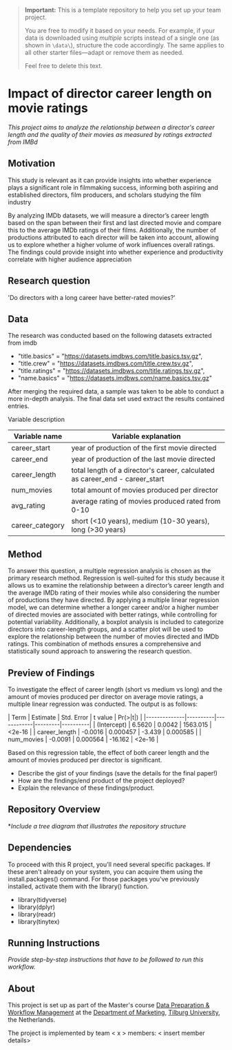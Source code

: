 > **Important:** This is a template repository to help you set up your team project.  
>  
> You are free to modify it based on your needs. For example, if your data is downloaded using *multiple* scripts instead of a single one (as shown in `\data\`), structure the code accordingly. The same applies to all other starter files—adapt or remove them as needed.  
>  
> Feel free to delete this text.


# Impact of director career length on movie ratings
*This project aims to analyze the relationship between a director's career length and the quality of their movies as measured by ratings extracted from IMBd* 

## Motivation

This study is relevant as it can provide insights into whether experience plays a significant role in filmmaking success, informing both aspiring and established directors, film producers, and scholars studying the film industry



By analyzing IMDb datasets, we will measure a director’s career length based on the span between their first and last directed movie and compare this to the average IMDb ratings of their films. Additionally, the number of productions attributed to each director will be taken into account, allowing us to explore whether a higher volume of work influences overall ratings. The findings could provide insight into whether experience and productivity correlate with higher audience appreciation

## Research question
'Do directors with a long career have better-rated movies?'

## Data
The research was conducted based on the following datasets extracted from imdb
-  "title.basics" = "https://datasets.imdbws.com/title.basics.tsv.gz",
-  "title.crew" = "https://datasets.imdbws.com/title.crew.tsv.gz",
-  "title.ratings" = "https://datasets.imdbws.com/title.ratings.tsv.gz",
-  "name.basics" = "https://datasets.imdbws.com/name.basics.tsv.gz"

After merging the required data, a sample was taken to be able to conduct a more in-depth analysis. The final data set used extract the results contained entries.

Variable description

| Variable name     | Variable explanation | 
|--------------|--------------------|
| career_start  | year of production of the first movie directed                 | 
| career_end | year of production of the last movie directed                 | 
| career_length  |   total length of a director's career, calculated as career_end - career_start               | 
| num_movies  |  total amount of movies produced per director  |
| avg_rating  |  average rating of movies produced rated from 0-10  |
| career_category |  short (<10 years), medium (10-30 years), long (>30 years) |

## Method

To answer this question, a multiple regression analysis is chosen as the primary research method. Regression is well-suited for this study because it allows us to examine the relationship between a director’s career length and the average IMDb rating of their movies while also considering the number of productions they have directed. By applying a multiple linear regression model, we can determine whether a longer career and/or a higher number of directed movies are associated with better ratings, while controlling for potential variability. Additionally, a boxplot analysis is included to categorize directors into career-length groups, and a scatter plot will be used to explore the relationship between the number of movies directed and IMDb ratings. This combination of methods ensures a comprehensive and statistically sound approach to answering the research question.


## Preview of Findings 
To investigate the effect of career length (short vs medium vs long) and the amount of movies produced per director on average movie ratings, a multiple linear regression was conducted. The output is as follows:

| Term | Estimate | Std. Error | t value | Pr(>|t|) | |--------------|----------|------------|---------|----------| | (Intercept) | 6.5620 | 0.0042 | 1563.015 | <2e-16 | | career_length | -0.0016 | 0.000457 | -3.439 | 0.000585 | | num_movies | -0.0091 | 0.000564 | -16.162 | <2e-16 |

Based on this regression table, the effect of both career length and the amount of movies produced per director is significant. 

- Describe the gist of your findings (save the details for the final paper!)
- How are the findings/end product of the project deployed?
- Explain the relevance of these findings/product. 

## Repository Overview 

**Include a tree diagram that illustrates the repository structure*

## Dependencies 

To proceed with this R project, you'll need several specific packages. If these aren't already on your system, you can acquire them using the install.packages() command. For those packages you've previously installed, activate them with the library() function.
- library(tidyverse) 
- library(dplyr) 
- library(readr) 
- library(tinytex) 

## Running Instructions 

*Provide step-by-step instructions that have to be followed to run this workflow.*

## About 

This project is set up as part of the Master's course [Data Preparation & Workflow Management](https://dprep.hannesdatta.com/) at the [Department of Marketing](https://www.tilburguniversity.edu/about/schools/economics-and-management/organization/departments/marketing), [Tilburg University](https://www.tilburguniversity.edu/), the Netherlands.

The project is implemented by team < x > members: < insert member details>
